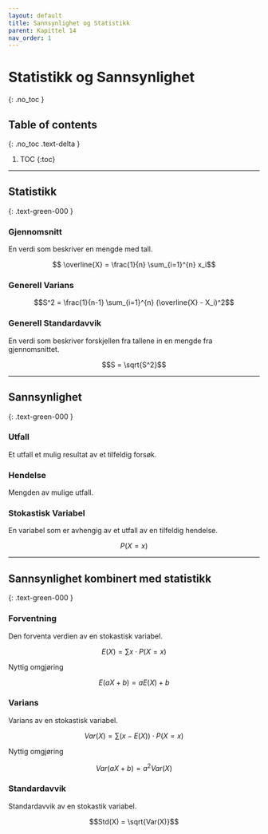 ```yaml
---
layout: default
title: Sannsynlighet og Statistikk
parent: Kapittel 14
nav_order: 1
---
```


# Statistikk og Sannsynlighet
{: .no_toc }
## Table of contents
{: .no_toc .text-delta }

1. TOC
{:toc}

---

## Statistikk
{: .text-green-000 }

### Gjennomsnitt

En verdi som beskriver en mengde med tall.

$$ \overline{X} = \frac{1}{n} \sum_{i=1}^{n} x_i$$

### Generell Varians

$$S^2 = \frac{1}{n-1} \sum_{i=1}^{n} (\overline{X} - X_i)^2$$

### Generell Standardavvik

En verdi som beskriver forskjellen fra tallene in en mengde fra gjennomsnittet.

$$S = \sqrt{S^2}$$

---

## Sannsynlighet
{: .text-green-000 }

### Utfall

Et utfall et mulig resultat av et tilfeldig forsøk.

### Hendelse

Mengden av mulige utfall.

### Stokastisk Variabel

En variabel som er avhengig av et utfall av en tilfeldig hendelse.

$$P(X=x)$$

---

## Sannsynlighet kombinert med statistikk
{: .text-green-000 }

### Forventning

Den forventa verdien av en stokastisk variabel.

$$E(X) = \sum x \cdot P(X=x)$$

Nyttig omgjøring

$$E(aX+b) = aE(X)+b$$

### Varians

Varians av en stokastisk variabel.

$$Var(X) = \sum \big(x-E(X)\big)\cdot P(X=x)$$

Nyttig omgjøring

$$Var(aX+b) = a^2Var(X)$$

### Standardavvik

Standardavvik av en stokastik variabel.

$$Std(X) = \sqrt{Var(X)}$$

